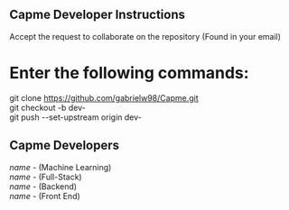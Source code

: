 ## Capme Developer Instructions
Accept the request to collaborate on the repository (Found in your email)<br/>
# Enter the following commands:<br/>
git clone https://github.com/gabrielw98/Capme.git<br/>
git checkout -b dev-<first name><br/>
git push --set-upstream origin dev-<first name><br/>

## Capme Developers

*name* - (Machine Learning)<br/>
*name* - (Full-Stack)<br/>
*name* - (Backend)<br/>
*name* - (Front End)
